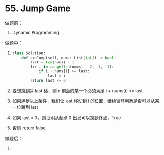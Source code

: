 # 55. Jump Game

做题前：

1. Dynamic Programming

   

做题中：

1. ```python
   class Solution:
       def canJump(self, nums: List[int]) -> bool:
           last = len(nums) - 1
           for i in range(len(nums) - 2, -1, -1):
               if i + nums[i] >= last:
                   last = i
           return last <= 0
   ```

2. 要想跳到第 last 格，则 n 前面的某一个必须满足 i + nums[i]  >=  last

3. 如果满足以上条件，我们让 last 移动到 i 的位置，继续循环判断是否可以从某一位跳到 last

4. 如果 last = 0，则证明从起点 0 出发可以跳到终点，True

5. 否则 return false



做题后：

1. 

